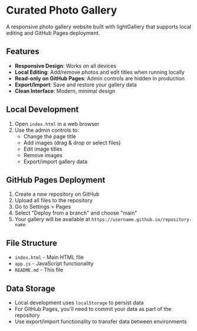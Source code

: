 # Curated Photo Gallery

A responsive photo gallery website built with lightGallery that supports local editing and GitHub Pages deployment.

## Features

- **Responsive Design**: Works on all devices
- **Local Editing**: Add/remove photos and edit titles when running locally
- **Read-only on GitHub Pages**: Admin controls are hidden in production
- **Export/Import**: Save and restore your gallery data
- **Clean Interface**: Modern, minimal design

## Local Development

1. Open `index.html` in a web browser
2. Use the admin controls to:
   - Change the page title
   - Add images (drag & drop or select files)
   - Edit image titles
   - Remove images
   - Export/import gallery data

## GitHub Pages Deployment

1. Create a new repository on GitHub
2. Upload all files to the repository
3. Go to Settings > Pages
4. Select "Deploy from a branch" and choose "main"
5. Your gallery will be available at `https://username.github.io/repository-name`

## File Structure

- `index.html` - Main HTML file
- `app.js` - JavaScript functionality
- `README.md` - This file

## Data Storage

- Local development uses `localStorage` to persist data
- For GitHub Pages, you'll need to commit your data as part of the repository
- Use export/import functionality to transfer data between environments